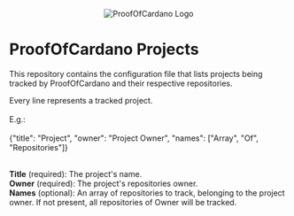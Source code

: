 <p align="center">
  <img src="https://github.com/ProofOfCardano/Projects/raw/main/proofofcardano.jpeg" alt="ProofOfCardano Logo" align="center">
</p>

<h1>ProofOfCardano Projects</h1>

<p>This repository contains the configuration file that lists projects being tracked by ProofOfCardano and their respective repositories.</p>

<p>
Every line represents a tracked project.<br />
<br />
E.g.:<br />
<br />
{"title": "Project", "owner": "Project Owner", "names": ["Array", "Of", "Repositories"]}<br />
<br />

<strong>Title</strong> (required): The project's name.<br />
<strong>Owner</strong> (required): The project's repositories owner.<br />
<strong>Names</strong> (optional): An array of repositories to track, belonging to the project owner. If not present, all repositories of Owner will be tracked.<br />

</p>
